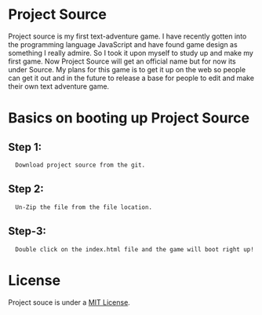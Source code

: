 Project Source
==============

Project source is my first text-adventure game. I have recently gotten into the programming language JavaScript and have found game design as something I really admire. So I took it upon myself to study up and make my first game. Now Project Source will get an official name but for now its under Source. My plans for this game is to get it up on the web so people can get it out and in the future to release a base for people to edit and make their own text adventure game.

Basics on booting up Project Source
===================================
Step 1:
---------
      Download project source from the git.
Step 2:
---------
      Un-Zip the file from the file location.
Step-3:
--------
      Double click on the index.html file and the game will boot right up!
License
=======
Project souce is under a [MIT License](http://opensource.org/licenses/MIT).

 




